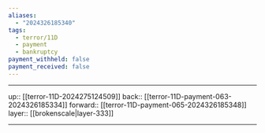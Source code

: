 ```yaml
---
aliases:
  - "2024326185340"
tags:
  - terror/11D
  - payment
  - bankruptcy
payment_withheld: false
payment_received: false
---
```




***

up:: [[terror-11D-2024275124509]]
back:: [[terror-11D-payment-063-2024326185334]]
forward:: [[terror-11D-payment-065-2024326185348]]
layer:: [[brokenscale|layer-333]]

***

